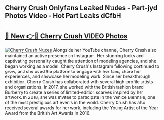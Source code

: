 ## Cherry Crush Onlyf𝚊ns Le𝚊ked N𝚞des - Part-jyd Photos Video - Hot Part Le𝚊ks dCfbH

# <h2><a href="http://ab48576.deff.icu/?id=Cherry+Crush">🔗 New 👉🔴 Cherry Crush VIDEO Photos</a></h2>

[![Cherry Crush N𝚞des](https://i.imgur.com/rIISA9y.gif)](http://ab48576.deff.icu/?id=Cherry+Crush)
Alongside her YouTube channel, Cherry Crush also maintained an active presence on Instagram. Her stunning looks and captivating personality caught the attention of modeling agencies, and she began working as a model. Cherry Crush's Instagram following continued to grow, and she used the platform to engage with her fans, share her experiences, and showcase her modeling work. Since her breakthrough exhibition, Cherry Crush has collaborated with several high-profile artists and organizations. In 2017, she worked with the British fashion brand Burberry to create a series of limited-edition scarves inspired by her artwork. In 2018, she was invited to participate in the Venice Biennale, one of the most prestigious art events in the world. Cherry Crush has also received several awards for her work, including the Young Artist of the Year Award from the British Art Awards in 2016.

